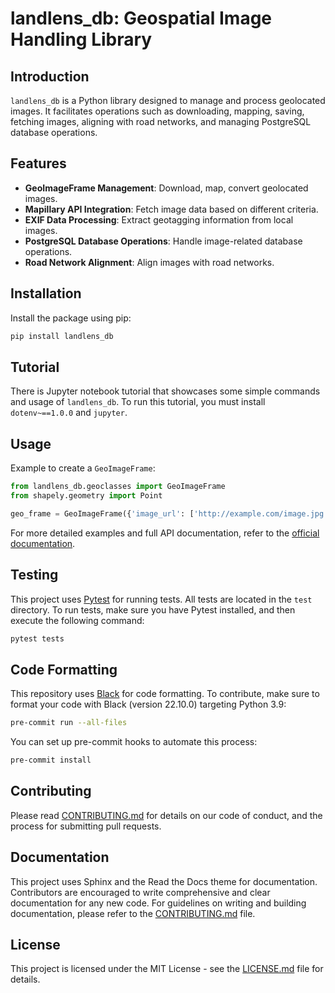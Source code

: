 # landlens_db: Geospatial Image Handling Library

## Introduction

`landlens_db` is a Python library designed to manage and process geolocated images. It facilitates operations such
as downloading, mapping, saving, fetching images, aligning with road networks, and managing 
PostgreSQL database operations.

## Features

- **GeoImageFrame Management**: Download, map, convert geolocated images.
- **Mapillary API Integration**: Fetch image data based on different criteria.
- **EXIF Data Processing**: Extract geotagging information from local images.
- **PostgreSQL Database Operations**: Handle image-related database operations.
- **Road Network Alignment**: Align images with road networks.

## Installation

Install the package using pip:

```bash
pip install landlens_db
```

## Tutorial

There is Jupyter notebook tutorial that showcases some simple commands and usage of `landlens_db`. To run this tutorial, you
must install `dotenv~==1.0.0` and `jupyter`.


## Usage

Example to create a `GeoImageFrame`:

```python
from landlens_db.geoclasses import GeoImageFrame
from shapely.geometry import Point

geo_frame = GeoImageFrame({'image_url': ['http://example.com/image.jpg'], 'name': ['Sample'], 'geometry': [Point(0, 0)]})
```

For more detailed examples and full API documentation, refer to the [official documentation](link-to-documentation).

## Testing

This project uses [Pytest](https://pytest.org) for running tests. All tests are located in the `test` directory.
To run tests, make sure you have Pytest installed, and then execute the following command:

```bash
pytest tests
```

## Code Formatting

This repository uses [Black](https://github.com/psf/black) for code formatting. To contribute, make sure to format your code with Black 
(version 22.10.0) targeting Python 3.9:

```bash
pre-commit run --all-files
```

You can set up pre-commit hooks to automate this process:

```bash
pre-commit install
```

## Contributing

Please read [CONTRIBUTING.md](CONTRIBUTING.md) for details on our code of conduct, and the process for 
submitting pull requests.

## Documentation

This project uses Sphinx and the Read the Docs theme for documentation. Contributors are encouraged to write 
comprehensive and clear documentation for any new code. For guidelines on writing and building documentation,
please refer to the [CONTRIBUTING.md](CONTRIBUTING.md) file.

## License

This project is licensed under the MIT License - see the [LICENSE.md](LICENSE.md) file for details.
```
